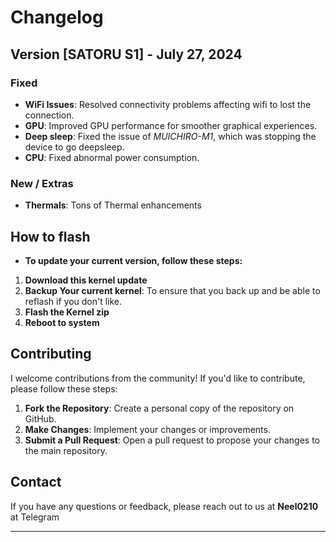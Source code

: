 # Changelog

## Version [SATORU S1] - July 27, 2024

### Fixed
- **WiFi Issues**: Resolved connectivity problems affecting wifi to lost the connection.
- **GPU**: Improved GPU performance for smoother graphical experiences.
- **Deep sleep**: Fixed the issue of *MUICHIRO-M1*, which was stopping the device to go deepsleep.
- **CPU**: Fixed abnormal power consumption.

### New / Extras
- **Thermals**: Tons of Thermal enhancements

## How to flash

- **To update your current version, follow these steps:**
1. **Download this kernel update**
2. **Backup Your current kernel**: To ensure that you back up and be able to reflash if you don't like.
3. **Flash the Kernel zip**
4. **Reboot to system**

## Contributing

I welcome contributions from the community! If you'd like to contribute, please follow these steps:
1. **Fork the Repository**: Create a personal copy of the repository on GitHub.
2. **Make Changes**: Implement your changes or improvements.
3. **Submit a Pull Request**: Open a pull request to propose your changes to the main repository.

## Contact

If you have any questions or feedback, please reach out to us at **Neel0210** at Telegram

---

